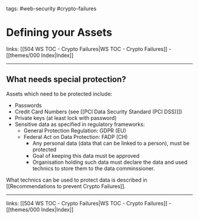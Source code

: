 tags: #web-security #crypto-failures

# Defining your Assets

links: [[504 WS TOC - Crypto Failures|WS TOC - Crypto Failures]] - [[themes/000 Index|Index]]

---

## What needs special protection?

Assets which need to be protected include:

- Passwords
- Credit Card Numbers (see [[PCI Data Security Standard (PCI DSS)]])
- Private keys (at least lock with password)
- Sensitive data as specified in regulatory frameworks:
	- General Protection Regulation: GDPR (EU) 
	- Federal Act on Data Protection: FADP (CH)
		- Any personal data (data that can be linked to a person), must be protected
		- Goal of keeping this data must be approved
		- Organisation holding such data must declare the data and used technics to store them to the data comminssioner.

What technics can be used to protect data is described in [[Recommendations to prevent Crypto Failures]].

---
links: [[504 WS TOC - Crypto Failures|WS TOC - Crypto Failures]] - [[themes/000 Index|Index]]
